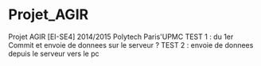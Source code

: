 Projet_AGIR
===========

Projet AGIR [EI-SE4] 2014/2015 Polytech Paris'UPMC
TEST 1 : du 1er Commit et envoie de donnees sur le serveur ?
TEST 2 : envoie de donnees depuis le serveur vers le pc
